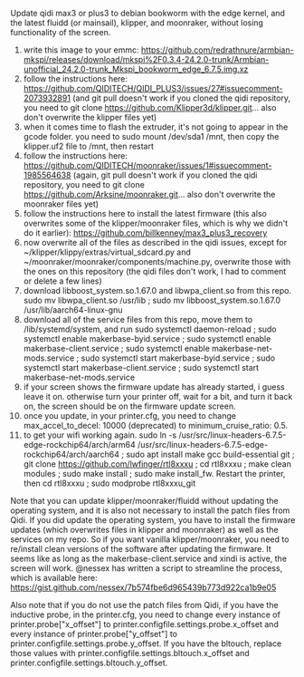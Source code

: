 Update qidi max3 or plus3 to debian bookworm with the edge kernel, and the latest fluidd (or mainsail), klipper, and moonraker, without losing functionality of the screen. 

1. write this image to your emmc: https://github.com/redrathnure/armbian-mkspi/releases/download/mkspi%2F0.3.4-24.2.0-trunk/Armbian-unofficial_24.2.0-trunk_Mkspi_bookworm_edge_6.7.5.img.xz
2. follow the instructions here: https://github.com/QIDITECH/QIDI_PLUS3/issues/27#issuecomment-2073932891 (and git pull doesn't work if you cloned the qidi repository, you need to git clone https://github.com/Klipper3d/klipper.git... also don't overwrite the klipper files yet)
3. when it comes time to flash the extruder, it's not going to appear in the gcode folder. you need to sudo mount /dev/sda1 /mnt, then copy the klipper.uf2 file to /mnt, then restart
4. follow the instructions here: https://github.com/QIDITECH/moonraker/issues/1#issuecomment-1985564638 (again, git pull doesn't work if you cloned the qidi repository, you need to git clone https://github.com/Arksine/moonraker.git... also don't overwrite the moonraker files yet)
5. follow the instructions here to install the latest firmware (this also overwrites some of the klipper/moonraker files, which is why we didn't do it earlier): https://github.com/billkenney/max3_plus3_recovery
6. now overwrite all of the files as described in the qidi issues, except for ~/klipper/klippy/extras/virtual_sdcard.py and ~/moonraker/moonraker/components/machine.py, overwrite those with the ones on this repository (the qidi files don't work, I had to comment or delete a few lines)
7. download libboost_system.so.1.67.0 and libwpa_client.so from this repo. sudo mv libwpa_client.so /usr/lib ; sudo mv libboost_system.so.1.67.0 /usr/lib/aarch64-linux-gnu
8. download all of the service files from this repo, move them to /lib/systemd/system, and run sudo systemctl daemon-reload ; sudo systemctl enable makerbase-byid.service ; sudo systemctl enable makerbase-client.service ; sudo systemctl enable makerbase-net-mods.service ; sudo systemctl start makerbase-byid.service ; sudo systemctl start makerbase-client.service ; sudo systemctl start makerbase-net-mods.service
9. if your screen shows the firmware update has already started, i guess leave it on. otherwise turn your printer off, wait for a bit, and turn it back on, the screen should be on the firmware update screen.
10. once you update, in your printer.cfg, you need to change max_accel_to_decel: 10000 (deprecated) to minimum_cruise_ratio: 0.5.
11. to get your wifi working again. sudo ln -s /usr/src/linux-headers-6.7.5-edge-rockchip64/arch/arm64 /usr/src/linux-headers-6.7.5-edge-rockchip64/arch/aarch64 ; sudo apt install make gcc build-essential git ; git clone https://github.com/lwfinger/rtl8xxxu ; cd rtl8xxxu ; make clean modules ; sudo make install ; sudo make install_fw. Restart the printer, then cd rtl8xxxu ; sudo modprobe rtl8xxxu_git

Note that you can update klipper/moonraker/fluidd without updating the operating system, and it is also not necessary to install the patch files from Qidi. If you did update the operating system, you have to install the firmware updates (which overwrites files in klipper and moonraker) as well as the services on my repo. So if you want vanilla klipper/moonraker, you need to re/install clean versions of the software after updating the firmware. It seems like as long as the makerbase-client.service and xindi is active, the screen will work. @nessex has written a script to streamline the process, which is available here: https://gist.github.com/nessex/7b574fbe6d965439b773d922ca1b9e05

Also note that if you do not use the patch files from Qidi, if you have the inductive probe, in the printer.cfg, you need to change every instance of printer.probe["x_offset"] to printer.configfile.settings.probe.x_offset and every instance of printer.probe["y_offset"] to printer.configfile.settings.probe.y_offset. If you have the bltouch, replace those values with printer.configfile.settings.bltouch.x_offset and printer.configfile.settings.bltouch.y_offset. 
